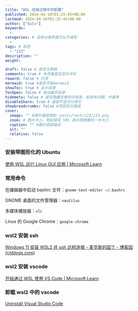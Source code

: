 ```yaml
---
title: "WSL 安装过程中的配置"
published: 2024-04-16T01:25:45+08:00
lastmod: 2024-04-16T01:25:45+08:00
author: ["Sulv"]
keywords:
  -
categories: # 没有分类界面可以不填写
  -
tags: # 标签
  - "123"
description: ""
weight:

draft: false # 是否为草稿
comments: true # 本页面是否显示评论
reward: false # 打赏
mermaid: true #是否开启mermaid
showToc: true # 显示目录
TocOpen: false # 自动展开目录
hidemeta: false # 是否隐藏文章的元信息，如发布日期、作者等
disableShare: true # 底部不显示分享栏
showbreadcrumbs: false #顶部显示路径
cover:
  image: "" #图片路径例如：posts/tech/123/123.png
  zoom: # 图片大小，例如填写 50% 表示原图像的一半大小
  caption: "" #图片底部描述
  alt: ""
  relative: false
---
```


### 安装带图形化的 Ubuntu

[使用 WSL 运行 Linux GUI 应用 | Microsoft Learn](https://learn.microsoft.com/zh-cn/windows/wsl/tutorials/gui-apps)

### 常用命令

在编辑器中启动 bashrc 文件：`gnome-text-editor ~/.bashrc`

GNOME 桌面的文件管理器：`nautilus`

多媒体播放器：`vlc`

Linux 的 Google Chrome：`google-chrome`

### wsl2 安装 ssh

[Windows 11 安装 WSL2 并 ssh 远程连接 - 麦克斯的园丁 - 博客园 (cnblogs.com)](https://www.cnblogs.com/hsiangyu-meng/p/15575619.html)

### wsl2 安装 vscode

[开始通过 WSL 使用 VS Code | Microsoft Learn](https://learn.microsoft.com/zh-cn/windows/wsl/tutorials/wsl-vscode)

### 卸载 wsl2 中的 vscode

[Uninstall Visual Studio Code](https://code.visualstudio.com/docs/setup/uninstall)
